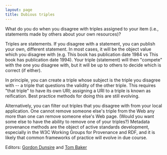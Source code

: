 ```yaml
---
layout: page
title: Dubious triples
---
```


<dl><dt>What do you do when you disagree with triples assigned to your item (i.e., statements made by others about your own resources)?
</dt></dl>

Triples are statements. If you disagree with a statement, you can publish your own, different statement. In most cases, it will be the object value which you disagree with (e.g. This book has publication date 1984 vs This book has publication date 1994). Your triple (statement) will then "compete" with the one you disagree with, but it will be up to others to decide which is correct (if either).

In principle, you can create a triple whose subject is the triple you disagree with -- a triple that questions the validity of the other triple. This requires "that triple" to have its own URI; assigning a URI to a triple is known as reification. Best practice methods for doing this are still evolving.

Alternatively, you can filter out triples that you disagree with from your local application. One cannot remove someone else's triple from the Web any more than one can remove someone else's Web page. (Would you want some else to have the ability to remove one of your triples?) Metadata provenance methods are the object of active standards development, especially in the W3C Working Groups for Provenance and RDF, and it is likely that common frameworks of practice will evolve in due course.

Editors: [Gordon Dunsire](http://metaweidner.github.io/dcmi-iac/wiki?title=User:GordonDunsire&action=edit&redlink=1 "User:GordonDunsire (page does not exist)") and [Tom Baker](http://metaweidner.github.io/dcmi-iac/wiki/User:TomBaker "User:TomBaker")

